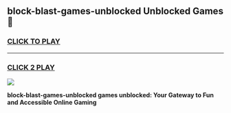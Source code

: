 
## block-blast-games-unblocked Unblocked Games👋
<h3>
<a href="https://news.freeplayer.one?title=block-blast-games-unblocked&ref=16F">CLICK TO PLAY</a></h3>
<hr>

<h3>
<a href="https://news.freeplayer.one?title=block-blast-games-unblocked&ref=16F">CLICK 2 PLAY</a>
  
</h3>

<a href="https://news.freeplayer.one?title=block-blast-games-unblocked&ref=16F/"><img src="https://clearcache.store/games.png"></a>


**block-blast-games-unblocked games unblocked: Your Gateway to Fun and Accessible Online Gaming**
